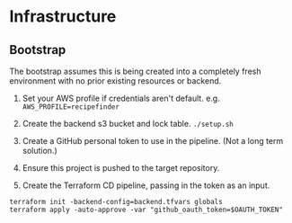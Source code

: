 # Infrastructure

## Bootstrap

The bootstrap assumes this is being created into a completely fresh environment with no prior existing resources or backend.

1. Set your AWS profile if credentials aren't default. e.g.
`AWS_PROFILE=recipefinder`

2. Create the backend s3 bucket and lock table.
`./setup.sh`

3. Create a GitHub personal token to use in the pipeline. (Not a long term solution.)

4. Ensure this project is pushed to the target repository.

5. Create the Terraform CD pipeline, passing in the token as an input.
```
terraform init -backend-config=backend.tfvars globals
terraform apply -auto-approve -var "github_oauth_token=$OAUTH_TOKEN"
```
